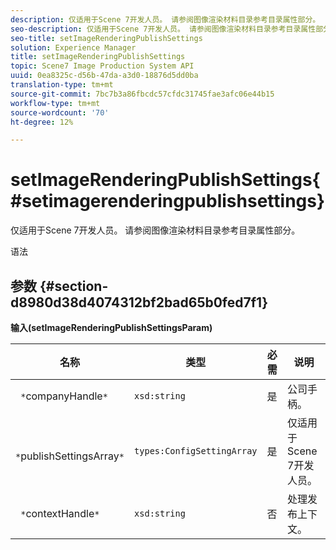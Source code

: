 ```yaml
---
description: 仅适用于Scene 7开发人员。 请参阅图像渲染材料目录参考目录属性部分。
seo-description: 仅适用于Scene 7开发人员。 请参阅图像渲染材料目录参考目录属性部分。
seo-title: setImageRenderingPublishSettings
solution: Experience Manager
title: setImageRenderingPublishSettings
topic: Scene7 Image Production System API
uuid: 0ea8325c-d56b-47da-a3d0-18876d5dd0ba
translation-type: tm+mt
source-git-commit: 7bc7b3a86fbcdc57cfdc31745fae3afc06e44b15
workflow-type: tm+mt
source-wordcount: '70'
ht-degree: 12%

---
```



# setImageRenderingPublishSettings{#setimagerenderingpublishsettings}

仅适用于Scene 7开发人员。 请参阅图像渲染材料目录参考目录属性部分。

语法

## 参数 {#section-d8980d38d4074312bf2bad65b0fed7f1}

**输入(setImageRenderingPublishSettingsParam)**

| 名称 | 类型 | 必需 | 说明 |
|---|---|---|---|
| ` *`companyHandle`*` | `xsd:string` | 是 | 公司手柄。 |
| ` *`publishSettingsArray`*` | `types:ConfigSettingArray` | 是 | 仅适用于Scene 7开发人员。 |
| ` *`contextHandle`*` | `xsd:string` | 否 | 处理发布上下文。 |

